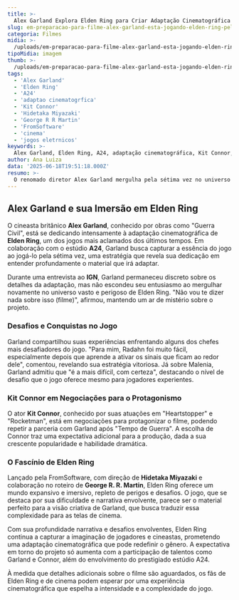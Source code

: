 ```yaml
---
title: >-
  Alex Garland Explora Elden Ring para Criar Adaptação Cinematográfica Inovadora
slug: em-preparacao-para-filme-alex-garland-esta-jogando-elden-ring-pela-7-vez
categoria: Filmes
midia: >-
  /uploads/em-preparacao-para-filme-alex-garland-esta-jogando-elden-ring-pela-7-vez-thumb.jpg
tipoMidia: imagem
thumb: >-
  /uploads/em-preparacao-para-filme-alex-garland-esta-jogando-elden-ring-pela-7-vez-thumb.jpg
tags:
  - 'Alex Garland'
  - 'Elden Ring'
  - 'A24'
  - 'adaptao cinematogrfica'
  - 'Kit Connor'
  - 'Hidetaka Miyazaki'
  - 'George R R Martin'
  - 'FromSoftware'
  - 'cinema'
  - 'jogos eletrnicos'
keywords: >-
  Alex Garland, Elden Ring, A24, adaptação cinematográfica, Kit Connor, Hidetaka Miyazaki, George R. R. Martin, FromSoftware, cinema, jogos eletrônicos
author: Ana Luiza
data: '2025-06-18T19:51:18.000Z'
resumo: >-
  O renomado diretor Alex Garland mergulha pela sétima vez no universo desafiador de Elden Ring como preparação para sua adaptação cinematográfica pela A24. Enquanto detalhes do filme são mantidos em segredo, Garland compartilha sua experiência com os chefes lendários do jogo.
---
```


## Alex Garland e sua Imersão em Elden Ring

O cineasta britânico **Alex Garland**, conhecido por obras como "Guerra Civil", está se dedicando intensamente à adaptação cinematográfica de **Elden Ring**, um dos jogos mais aclamados dos últimos tempos. Em colaboração com o estúdio **A24**, Garland busca capturar a essência do jogo ao jogá-lo pela sétima vez, uma estratégia que revela sua dedicação em entender profundamente o material que irá adaptar.

Durante uma entrevista ao **IGN**, Garland permaneceu discreto sobre os detalhes da adaptação, mas não escondeu seu entusiasmo ao mergulhar novamente no universo vasto e perigoso de Elden Ring. "Não vou te dizer nada sobre isso (filme)", afirmou, mantendo um ar de mistério sobre o projeto.

### Desafios e Conquistas no Jogo

Garland compartilhou suas experiências enfrentando alguns dos chefes mais desafiadores do jogo. "Para mim, Radahn foi muito fácil, especialmente depois que aprende a ativar os sinais que ficam ao redor dele", comentou, revelando sua estratégia vitoriosa. Já sobre Malenia, Garland admitiu que "é a mais difícil, com certeza", destacando o nível de desafio que o jogo oferece mesmo para jogadores experientes.

### Kit Connor em Negociações para o Protagonismo

O ator **Kit Connor**, conhecido por suas atuações em "Heartstopper" e "Rocketman", está em negociações para protagonizar o filme, podendo repetir a parceria com Garland após "Tempo de Guerra". A escolha de Connor traz uma expectativa adicional para a produção, dada a sua crescente popularidade e habilidade dramática.

### O Fascínio de Elden Ring

Lançado pela FromSoftware, com direção de **Hidetaka Miyazaki** e colaboração no roteiro de **George R. R. Martin**, Elden Ring oferece um mundo expansivo e imersivo, repleto de perigos e desafios. O jogo, que se destaca por sua dificuldade e narrativa envolvente, parece ser o material perfeito para a visão criativa de Garland, que busca traduzir essa complexidade para as telas de cinema.

Com sua profundidade narrativa e desafios envolventes, Elden Ring continua a capturar a imaginação de jogadores e cineastas, prometendo uma adaptação cinematográfica que pode redefinir o gênero. A expectativa em torno do projeto só aumenta com a participação de talentos como Garland e Connor, além do envolvimento do prestigiado estúdio A24.

À medida que detalhes adicionais sobre o filme são aguardados, os fãs de Elden Ring e de cinema podem esperar por uma experiência cinematográfica que espelha a intensidade e a complexidade do jogo.
